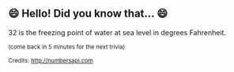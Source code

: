 ## :smile: Hello! Did you know that... :smile:
32 is the freezing point of water at sea level in degrees Fahrenheit.

<sup>(come back in 5 minutes for the next trivia)</sup>


<sup>Credits: http://numbersapi.com</sup>
